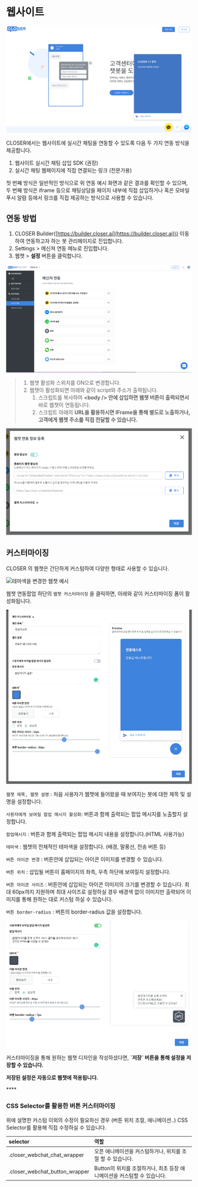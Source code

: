 # 웹사이트

![CLOSER &#xCC44;&#xD305; &#xC5F0;&#xB3D9; &#xC608;&#xC2DC;](../../.gitbook/assets/image%20%289%29.png)

CLOSER에서는 웹사이트에 실시간 채팅을 연동할 수 있도록 다음 두 가지 연동 방식을 제공합니다.

1. 웹사이트 실시간 채팅 삽입 SDK \(권장\)
2. 실시간 채팅 웹페이지에 직접 연결되는 링크 \(전문가용\)

첫 번째 방식은 일반적인 방식으로 위 연동 예시 화면과 같은 결과를 확인할 수 있으며, 두 번째 방식은 iframe 등으로 채팅상담을 페이지 내부에 직접 삽입하거나 혹은 모바일 푸시 알람 등에서 링크를 직접 제공하는 방식으로 사용할 수 있습니다.

## 연동 방법 <a id="undefined-1"></a>

1. CLOSER Builder\([https://builder.closer.ai](https://builder.closer.ai)\) 이동하여 연동하고자 하는 봇 관리페이지로 진입합니다.
2. Settings &gt; 메신져 연동 메뉴로 진입합니다.
3. 웹챗 &gt; **설정** 버튼을 클릭합니다.

![&#xBD07; &#xAD00;&#xB9AC; &#xD398;&#xC774;&#xC9C0; &amp;gt; Settings &amp;gt; &#xBA54;&#xC2E0;&#xC800; &#xC5F0;&#xB3D9;](../../.gitbook/assets/image%20%285%29.png)

> 1. 웹챗 활성화 스위치를 ON으로 변경합니다.
> 2. 웹챗이 활성화되면 아래와 같이 script와 주소가 출력됩니다.
>    1. 스크립트를 복사하여 **&lt;body /&gt; 안에 삽입하면 웹챗 버튼이 출력되면서** 바로 웹챗이 연동됩니다.
>    2. 스크립트 아래의 **URL을 활용하시면 IFrame을 통해 별도로 노출하거나, 고객에게 웹챗 주소를 직접 전달할 수 있습니다.**

![&#xBA54;&#xC2E0;&#xC800; &#xC5F0;&#xB3D9; &amp;gt; &#xC6F9;&#xCC57; &#xC124;&#xC815; &amp;gt; &#xC6F9;&#xCC57; &#xD65C;&#xC131;&#xD654; ON](../../.gitbook/assets/image%20%2811%29.png)

## 커스터마이징 <a id="undefined-2"></a>

CLOSER 의 웹챗은 간단하게 커스텀하여 다양한 형태로 사용할 수 있습니다.

![&#xD14C;&#xB9C8;&#xC0C9;&#xC744; &#xBCC0;&#xACBD;&#xD55C; &#xC6F9;&#xCC57; &#xC608;&#xC2DC;](https://blobscdn.gitbook.com/v0/b/gitbook-28427.appspot.com/o/assets%2F-LIi54aBS9X3UFC1TBaY%2F-LRjk85TIFJ7jGnyiSXy%2F-LRjkOg6tmtXnYS2_KF9%2Fimage.png?alt=media&token=470aa2b7-9782-4411-a3cc-352b855deeab)

웹챗 연동팝업 하단의 `웹챗 커스터마이징` 을 클릭하면, 아래와 같이 커스터마이징 폼이 활성화됩니다.

![&#xBD07; &#xAD00;&#xB9AC; &#xD398;&#xC774;&#xC9C0; &amp;gt; Settings &amp;gt; &#xBA54;&#xC2E0;&#xC800; &#xC5F0;&#xB3D9; &amp;gt; &#xC6F9;&#xCC57; &#xCEE4;&#xC2A4;&#xD130;&#xB9C8;&#xC774;&#xC9D5;](../../.gitbook/assets/image%20%284%29.png)

`웹챗 제목, 웹챗 설명` : 처음 사용자가 웹챗에 들어왔을 때 보여지는 봇에 대한 제목 및 설명을 설정합니다.

`사용자에게 보여질 팝업 메시지 활성화`: 버튼과 함께 출력되는 팝업 메시지를 노출할지 설정합니다.

`팝업메시지` : 버튼과 함께 출력되는 팝업 메시지 내용을 설정합니다.\(HTML 사용가능\)

`테마색` : 웹챗의 전체적인 테마색을 설정합니다. \(배경, 말풍선, 전송 버튼 등\)

`버튼 아이콘 변경` : 버튼안에 삽입되는 아이콘 이미지를 변경할 수 있습니다.

`버튼 위치` : 삽입될 버튼이 홈페이지의 좌측, 우측 하단에 보여질지 설정합니다.

`버튼 아이콘 사이즈` : 버튼안에 삽입되는 아이콘 이미지의 크기를 변경할 수 있습니다. 최대 60px까지 지원하며 최대 사이즈로 설정하실 경우 배경색 없이 이미지만 출력되어 이미지를 통해 원하는 대로 커스텀 하실 수 있습니다.

`버튼 border-radius` : 버튼의 border-radius 값을 설정합니다.

![&#xC6F9;&#xCC57; &#xCEE4;&#xC2A4;&#xD130; &#xB9C8;&#xC774;&#xC9D5; &amp;gt; &#xBC84;&#xD2BC;/&#xD31D;&#xC5C5;](../../.gitbook/assets/image%20%2812%29.png)

커스터마이징을 통해 원하는 웹챗 디자인을 작성하셨다면, **\`저장\` 버튼을 통해 설정을 저장할 수 있습니다.**

**저장된 설정은 자동으로 웹챗에 적용됩니다.**

\*\*\*\*

### CSS Selector를 활용한 버튼 커스터마이징 <a id="css-selector"></a>

위에 설명한 커스텀 이외의 수정이 필요하신 경우 \(버튼 위치 조절, 애니메이션..\) CSS Selector를 활용해 직접 수정하실 수 있습니다.

| selector | 역할 |
| :--- | :--- |
| .closer\_webchat\_chat\_wrapper | 오픈 애니메이션을 커스텀하거나, 위치를 조절 할 수 있습니다. |
| .closer\_webchat\_button\_wrapper | Button의 위치를 조절하거나, 최초 등장 애니메이션을 커스텀할 수 있습니다. |

